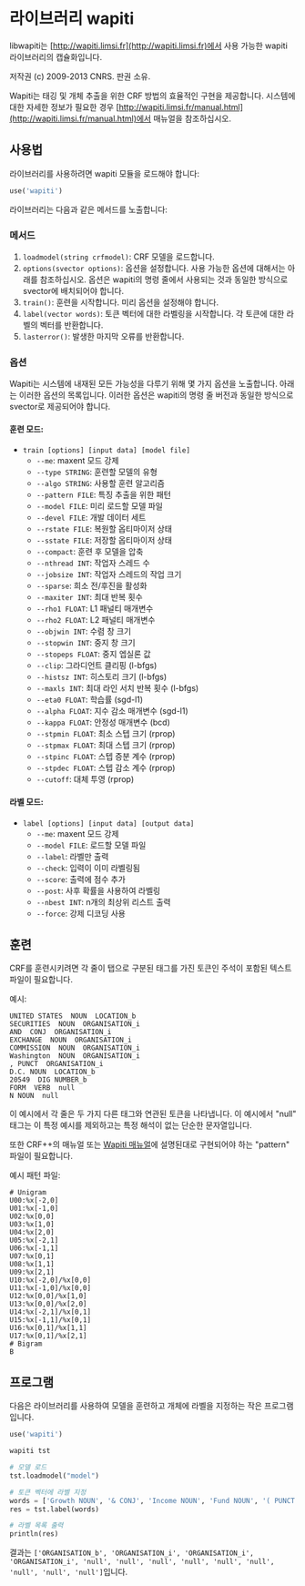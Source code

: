 # 라이브러리 wapiti

libwapiti는 [http://wapiti.limsi.fr](http://wapiti.limsi.fr)에서 사용 가능한 wapiti 라이브러리의 캡슐화입니다.

저작권 (c) 2009-2013 CNRS. 판권 소유.

Wapiti는 태깅 및 개체 추출을 위한 CRF 방법의 효율적인 구현을 제공합니다. 시스템에 대한 자세한 정보가 필요한 경우 [http://wapiti.limsi.fr/manual.html](http://wapiti.limsi.fr/manual.html)에서 매뉴얼을 참조하십시오.

## 사용법

라이브러리를 사용하려면 wapiti 모듈을 로드해야 합니다:

```python
use('wapiti')
```

라이브러리는 다음과 같은 메서드를 노출합니다:

### 메서드

1. `loadmodel(string crfmodel)`: CRF 모델을 로드합니다.
2. `options(svector options)`: 옵션을 설정합니다. 사용 가능한 옵션에 대해서는 아래를 참조하십시오. 옵션은 wapiti의 명령 줄에서 사용되는 것과 동일한 방식으로 svector에 배치되어야 합니다.
3. `train()`: 훈련을 시작합니다. 미리 옵션을 설정해야 합니다.
4. `label(vector words)`: 토큰 벡터에 대한 라벨링을 시작합니다. 각 토큰에 대한 라벨의 벡터를 반환합니다.
5. `lasterror()`: 발생한 마지막 오류를 반환합니다.

### 옵션

Wapiti는 시스템에 내재된 모든 가능성을 다루기 위해 몇 가지 옵션을 노출합니다. 아래는 이러한 옵션의 목록입니다. 이러한 옵션은 wapiti의 명령 줄 버전과 동일한 방식으로 svector로 제공되어야 합니다.

#### 훈련 모드:

- `train [options] [input data] [model file]`
  - `--me`: maxent 모드 강제
  - `--type STRING`: 훈련할 모델의 유형
  - `--algo STRING`: 사용할 훈련 알고리즘
  - `--pattern FILE`: 특징 추출을 위한 패턴
  - `--model FILE`: 미리 로드할 모델 파일
  - `--devel FILE`: 개발 데이터 세트
  - `--rstate FILE`: 복원할 옵티마이저 상태
  - `--sstate FILE`: 저장할 옵티마이저 상태
  - `--compact`: 훈련 후 모델을 압축
  - `--nthread INT`: 작업자 스레드 수
  - `--jobsize INT`: 작업자 스레드의 작업 크기
  - `--sparse`: 희소 전/후진을 활성화
  - `--maxiter INT`: 최대 반복 횟수
  - `--rho1 FLOAT`: L1 패널티 매개변수
  - `--rho2 FLOAT`: L2 패널티 매개변수
  - `--objwin INT`: 수렴 창 크기
  - `--stopwin INT`: 중지 창 크기
  - `--stopeps FLOAT`: 중지 엡실론 값
  - `--clip`: 그라디언트 클리핑 (l-bfgs)
  - `--histsz INT`: 히스토리 크기 (l-bfgs)
  - `--maxls INT`: 최대 라인 서치 반복 횟수 (l-bfgs)
  - `--eta0 FLOAT`: 학습률 (sgd-l1)
  - `--alpha FLOAT`: 지수 감소 매개변수 (sgd-l1)
  - `--kappa FLOAT`: 안정성 매개변수 (bcd)
  - `--stpmin FLOAT`: 최소 스텝 크기 (rprop)
  - `--stpmax FLOAT`: 최대 스텝 크기 (rprop)
  - `--stpinc FLOAT`: 스텝 증분 계수 (rprop)
  - `--stpdec FLOAT`: 스텝 감소 계수 (rprop)
  - `--cutoff`: 대체 투영 (rprop)

#### 라벨 모드:

- `label [options] [input data] [output data]`
  - `--me`: maxent 모드 강제
  - `--model FILE`: 로드할 모델 파일
  - `--label`: 라벨만 출력
  - `--check`: 입력이 이미 라벨링됨
  - `--score`: 출력에 점수 추가
  - `--post`: 사후 확률을 사용하여 라벨링
  - `--nbest INT`: n개의 최상위 리스트 출력
  - `--force`: 강제 디코딩 사용

## 훈련

CRF를 훈련시키려면 각 줄이 탭으로 구분된 태그를 가진 토큰인 주석이 포함된 텍스트 파일이 필요합니다.

예시:

```
UNITED STATES  NOUN  LOCATION_b
SECURITIES  NOUN  ORGANISATION_i
AND  CONJ  ORGANISATION_i
EXCHANGE  NOUN  ORGANISATION_i
COMMISSION  NOUN  ORGANISATION_i
Washington  NOUN  ORGANISATION_i
, PUNCT  ORGANISATION_i
D.C. NOUN  LOCATION_b
20549  DIG NUMBER_b
FORM  VERB  null
N NOUN  null
```

이 예시에서 각 줄은 두 가지 다른 태그와 연관된 토큰을 나타냅니다. 이 예시에서 "null" 태그는 이 특정 예시를 제외하고는 특정 해석이 없는 단순한 문자열입니다.

또한 CRF++의 매뉴얼 또는 [Wapiti 매뉴얼](http://wapiti.limsi.fr/manual.html)에 설명된대로 구현되어야 하는 "pattern" 파일이 필요합니다.

예시 패턴 파일:

```
# Unigram
U00:%x[-2,0]
U01:%x[-1,0]
U02:%x[0,0]
U03:%x[1,0]
U04:%x[2,0]
U05:%x[-2,1]
U06:%x[-1,1]
U07:%x[0,1]
U08:%x[1,1]
U09:%x[2,1]
U10:%x[-2,0]/%x[0,0]
U11:%x[-1,0]/%x[0,0]
U12:%x[0,0]/%x[1,0]
U13:%x[0,0]/%x[2,0]
U14:%x[-2,1]/%x[0,1]
U15:%x[-1,1]/%x[0,1]
U16:%x[0,1]/%x[1,1]
U17:%x[0,1]/%x[2,1]
# Bigram
B
```

## 프로그램

다음은 라이브러리를 사용하여 모델을 훈련하고 개체에 라벨을 지정하는 작은 프로그램입니다.

```python
use('wapiti')

wapiti tst

# 모델 로드
tst.loadmodel("model")

# 토큰 벡터에 라벨 지정
words = ['Growth NOUN', '& CONJ', 'Income NOUN', 'Fund NOUN', '( PUNCT', 'Exact ADJ', 'name NOUN', 'of PREP', 'registrant NOUN', 'as PREP', 'specified ADJ', 'in PREP', 'charter NOUN']
res = tst.label(words)

# 라벨 목록 출력
println(res)
```

결과는 `['ORGANISATION_b', 'ORGANISATION_i', 'ORGANISATION_i', 'ORGANISATION_i', 'null', 'null', 'null', 'null', 'null', 'null', 'null', 'null', 'null']`입니다.